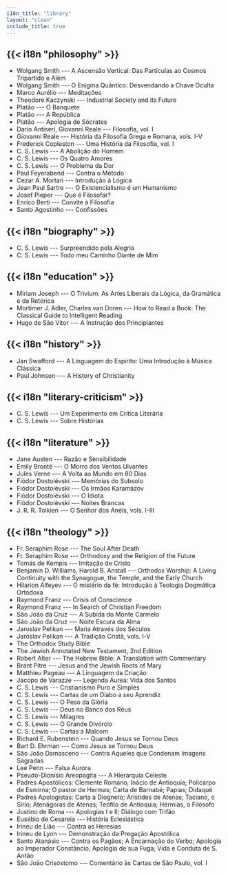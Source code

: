 ```yaml
---
i18n_title: "library"
layout: "clean"
include_title: true
---
```


## {{< i18n "philosophy" >}}

* Wolgang Smith --- A Ascensão Vertical: Das Partículas ao Cosmos Tripartido e
    Além
* Wolgang Smith --- O Enigma Quântico: Desvendando a Chave Oculta
* Marco Aurélio --- Meditações
* Theodore Kaczynski --- Industrial Society and its Future
* Platão --- O Banquete
* Platão --- A República
* Platão --- Apologia de Sócrates
* Dario Antiseri, Giovanni Reale --- Filosofia, vol. I
* Giovanni Reale --- História da Filosofia Grega e Romana, vols. I-V
* Frederick Copleston --- Uma História da Filosofia, vol. I
* C. S. Lewis --- A Abolição do Homem
* C. S. Lewis --- Os Quatro Amores
* C. S. Lewis --- O Problema da Dor
* Paul Feyerabend --- Contra o Método
* Cezar A. Mortari --- Introdução à Lógica
* Jean Paul Sartre --- O Existencialismo é um Humanismo
* Josef Pieper --- Que é Filosofar?
* Enrico Berti --- Convite à Filosofia
* Santo Agostinho --- Confissões

## {{< i18n "biography" >}}

* C. S. Lewis --- Surpreendido pela Alegria
* C. S. Lewis --- Todo meu Caminho Diante de Mim

## {{< i18n "education" >}}

* Miriam Joseph --- O Trivium: As Artes Liberais da Lógica, da Gramática e da
    Retórica
* Mortimer J. Adler, Charles van Doren --- How to Read a Book: The Classical
    Guide to Intelligent Reading
* Hugo de São Vitor --- A Instrução dos Principiantes

## {{< i18n "history" >}}

* Jan Swafford --- A Linguagem do Espírito: Uma Introdução à Música Clássica
* Paul Johnson --- A History of Christianity

## {{< i18n "literary-criticism" >}}

* C. S. Lewis --- Um Experimento em Crítica Literária
* C. S. Lewis --- Sobre Histórias

## {{< i18n "literature" >}}

* Jane Austen --- Razão e Sensibilidade
* Emily Brontë --- O Morro dos Ventos Uivantes
* Jules Verne --- A Volta ao Mundo em 80 Dias
* Fiódor Dostoiévski --- Memórias do Subsolo
* Fiódor Dostoiévski --- Os Irmãos Karamázov
* Fiódor Dostoiévski --- O Idiota
* Fiódor Dostoiévski --- Noites Brancas
* J. R. R. Tolkien --- O Senhor dos Anéis, vols. I-III

## {{< i18n "theology" >}}

* Fr. Seraphim Rose --- The Soul After Death
* Fr. Seraphim Rose --- Orthodoxy and the Religion of the Future
* Tomás de Kempis --- Imitação de Cristo
* Benjamin D. Williams, Harold B. Anstall --- Orthodox Worship: A Living
    Continuity with the Synagogue, the Temple, and the Early Church
* Hilarion Alfeyev --- O mistério da fé: Introdução à Teologia Dogmática
    Ortodoxa
* Raymond Franz --- Crisis of Conscience
* Raymond Franz --- In Search of Christian Freedom
* São João da Cruz --- A Subida do Monte Carmelo
* São João da Cruz --- Noite Escura da Alma
* Jaroslav Pelikan --- Maria Através dos Séculos
* Jaroslav Pelikan --- A Tradição Cristã, vols. I-V
* The Orthodox Study Bible
* The Jewish Annotated New Testament, 2nd Edition 
* Robert Alter --- The Hebrew Bible: A Translation with Commentary
* Brant Pitre --- Jesus and the Jewish Roots of Mary
* Matthieu Pageau --- A Linguagem da Criação
* Jacopo de Varazze --- Legenda Áurea: Vida dos Santos
* C. S. Lewis --- Cristianismo Puro e Simples
* C. S. Lewis --- Cartas de um Diabo a seu Aprendiz
* C. S. Lewis --- O Peso da Glória
* C. S. Lewis --- Deus no Banco dos Réus
* C. S. Lewis --- Milagres
* C. S. Lewis --- O Grande Divórcio
* C. S. Lewis --- Cartas a Malcom
* Richard E. Rubenstein --- Quando Jesus se Tornou Deus
* Bart D. Ehrman --- Como Jesus se Tornou Deus
* São João Damasceno --- Contra Aqueles que Condenam Imagens Sagradas
* Lee Penn --- Falsa Aurora
* Pseudo-Dionísio Areopagita --- A Hierarquia Celeste
* Padres Apostólicos: Clemente Romano; Inácio de Antioquia; Policarpo de Esmirna;
    O pastor de Hermas; Carta de Barnabé; Papias; Didaqué
* Padres Apologistas: Carta a Diogneto; Aristides de Atenas; Taciano, o Sírio;
    Atenágoras de Atenas; Teófilo de Antioquia; Hérmias, o Filósofo
* Justino de Roma --- Apologias I e II; Diálogo com Trifão
* Eusébio de Cesareia --- História Eclesiástica
* Irineu de Lião --- Contra as Heresias
* Irineu de Lyon --- Demonstração da Pregação Apostólica
* Santo Atanásio --- Contra os Pagãos; A Encarnação do Verbo; Apologia ao
    Imperador Constâncio; Apologia de sua Fuga; Vida e Conduta de S. Antão
* Sâo João Crisóstomo --- Comentário às Cartas de São Paulo, vol. I
